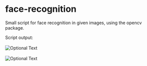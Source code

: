 # face-recognition
Small script for face recognition in given images, using the opencv package.

Script output:
<br>
<br>
![Optional Text](../master/imgexp.png)
<br>
<br>
![Optional Text](../master/imgexp2.png)

